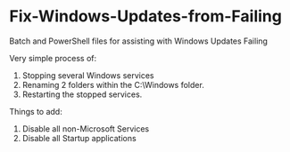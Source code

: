 # Fix-Windows-Updates-from-Failing
Batch and PowerShell files for assisting with Windows Updates Failing

Very simple process of:
1. Stopping several Windows services
2. Renaming 2 folders within the C:\Windows folder.
3. Restarting the stopped services.

Things to add:
1. Disable all non-Microsoft Services
2. Disable all Startup applications